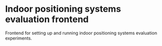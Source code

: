 # Indoor positioning systems evaluation frontend

Frontend for setting up and running indoor positioning systems evaluation experiments.
